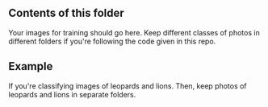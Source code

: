 ## Contents of this folder

Your images for training should go here. Keep different classes of photos in different folders if you're following the code given in this repo.

## Example

If you're classifying images of leopards and lions. Then, keep photos of leopards and lions in separate folders.
